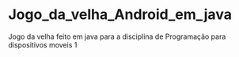# Jogo_da_velha_Android_em_java
Jogo da velha feito em java para a disciplina de Programação para dispositivos moveis 1
